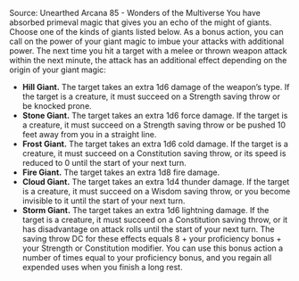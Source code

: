 Source: Unearthed Arcana 85 - Wonders of the Multiverse
You have absorbed primeval magic that gives you an echo of the might of giants. Choose one of the kinds of giants listed below. As a bonus action, you can call on the power of your giant magic to imbue your attacks with additional power. The next time you hit a target with a melee or thrown weapon attack within the next minute, the attack has an additional effect depending on the origin of your giant magic:
* **Hill Giant.** The target takes an extra 1d6 damage of the weapon’s type. If the target is a creature, it must succeed on a Strength saving throw or be knocked prone.
* **Stone Giant.** The target takes an extra 1d6 force damage. If the target is a creature, it must succeed on a Strength saving throw or be pushed 10 feet away from you in a straight line.
* **Frost Giant.** The target takes an extra 1d6 cold damage. If the target is a creature, it must succeed on a Constitution saving throw, or its speed is reduced to 0 until the start of your next turn.
* **Fire Giant.** The target takes an extra 1d8 fire damage.
* **Cloud Giant.** The target takes an extra 1d4 thunder damage. If the target is a creature, it must succeed on a Wisdom saving throw, or you become invisible to it until the start of your next turn.
* **Storm Giant.** The target takes an extra 1d6 lightning damage. If the target is a creature, it must succeed on a Constitution saving throw, or it has disadvantage on attack rolls until the start of your next turn.
The saving throw DC for these effects equals 8 + your proficiency bonus + your Strength or Constitution modifier.
You can use this bonus action a number of times equal to your proficiency bonus, and you regain all expended uses when you finish a long rest.